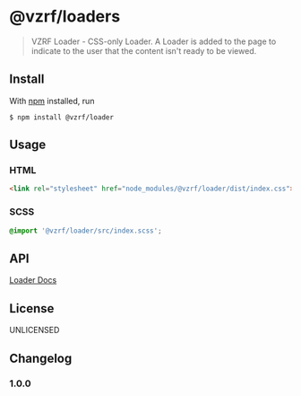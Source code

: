 # @vzrf/loaders

> VZRF Loader - CSS-only Loader. A Loader is added to the page to indicate to the user that the content isn't ready to be viewed.

## Install

With [npm](https://npmjs.org/) installed, run

```
$ npm install @vzrf/loader
```

## Usage

### HTML
```html
<link rel="stylesheet" href="node_modules/@vzrf/loader/dist/index.css">
```

### SCSS
```scss
@import '@vzrf/loader/src/index.scss';
```

## API
[Loader Docs](https://vzrf-docs.cfappsawsnpeast.ebiz.verizon.com/ui-elements/loader)

## License
UNLICENSED

## Changelog

### 1.0.0
